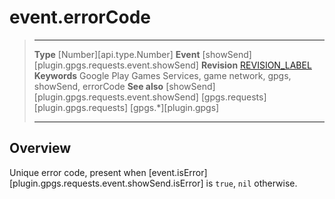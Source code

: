 # event.errorCode

> --------------------- ------------------------------------------------------------------------------------------
> __Type__              [Number][api.type.Number]
> __Event__             [showSend][plugin.gpgs.requests.event.showSend]
> __Revision__          [REVISION_LABEL](REVISION_URL)
> __Keywords__          Google Play Games Services, game network, gpgs, showSend, errorCode
> __See also__          [showSend][plugin.gpgs.requests.event.showSend]
>						[gpgs.requests][plugin.gpgs.requests]
>                       [gpgs.*][plugin.gpgs]
> --------------------- ------------------------------------------------------------------------------------------

## Overview

Unique error code, present when [event.isError][plugin.gpgs.requests.event.showSend.isError] is `true`, `nil` otherwise.